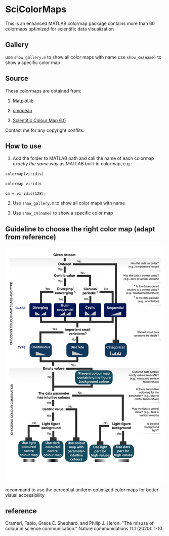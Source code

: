 # SciColorMaps

This is an enhanced MATLAB colormap package contains more than 60 colormaps optimized for scientific data visualization

## Gallery

use `show_gallery.m` to show all color maps with name
use `show_cm(name)` to show a specific color map

## Source
These colormaps are obtained from:

1. [Matplotlib](https://matplotlib.org/3.3.3/tutorials/colors/colormaps.html)

2. [cmocean](https://matplotlib.org/cmocean/)

3. [Scientific Colour Map 6.0](http://www.fabiocrameri.ch/colourmaps.php)

Contact me for any copyright conflits.

## How to use

1. Add the folder to MATLAB path and call the name of each colormap *exactly the same way* as MATLAB built-in colormap, e.g.:

`colormap(viridis)`

`colormap viridis`

`cm = viridis(128);`


2. Use `show_gallery.m` to show all color maps with name

3. Use `show_cm(name)` to show a specific color map


## Guideline to choose the right color map (adapt from reference)

![guide line](_ColormapGuideline.png)

recommand to use the perceptial uniform optimized color maps for better visual accessibility

## reference

Crameri, Fabio, Grace E. Shephard, and Philip J. Heron. "The misuse of colour in science communication." Nature communications 11.1 (2020): 1-10.
